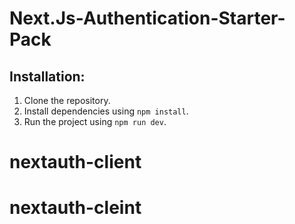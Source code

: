 # Next.Js-Authentication-Starter-Pack

## Installation:

1. Clone the repository.
2. Install dependencies using `npm install`.
3. Run the project using `npm run dev`.
# nextauth-client
# nextauth-cleint
